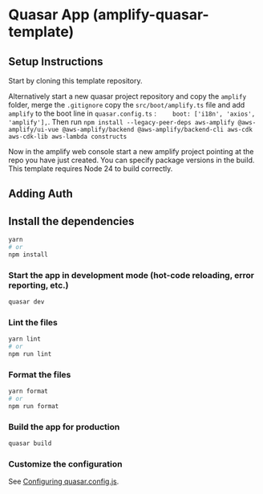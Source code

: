 # Quasar App (amplify-quasar-template)

## Setup Instructions

Start by cloning this template repository.

Alternatively start a new quasar project repository and copy the `amplify` folder, merge the `.gitignore` copy the `src/boot/amplify.ts` file and add `amplify` to the boot line in `quasar.config.ts` : `    boot: ['i18n', 'axios', 'amplify'],`. Then run `npm install --legacy-peer-deps aws-amplify @aws-amplify/ui-vue @aws-amplify/backend @aws-amplify/backend-cli aws-cdk aws-cdk-lib aws-lambda constructs`

Now in the amplify web console start a new amplify project pointing at the repo you have just created. You can specify package versions in the build. This template requires Node 24 to build correctly.


## Adding Auth


## Install the dependencies

```bash
yarn
# or
npm install
```

### Start the app in development mode (hot-code reloading, error reporting, etc.)

```bash
quasar dev
```

### Lint the files

```bash
yarn lint
# or
npm run lint
```

### Format the files

```bash
yarn format
# or
npm run format
```

### Build the app for production

```bash
quasar build
```

### Customize the configuration

See [Configuring quasar.config.js](https://v2.quasar.dev/quasar-cli-vite/quasar-config-js).
